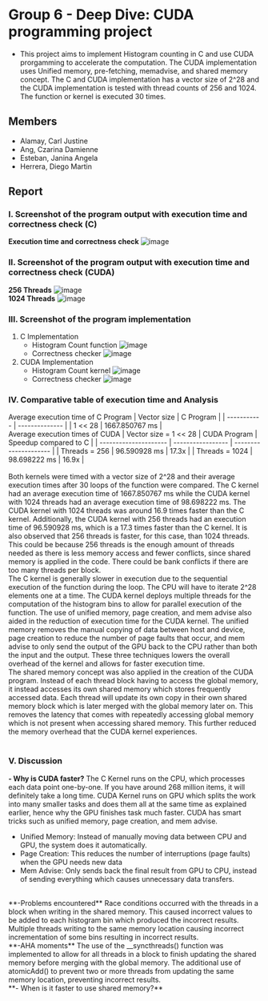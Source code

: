# Group 6 - Deep Dive: CUDA programming project

- This project aims to implement Histogram counting in C and use CUDA prorgamming to accelerate the computation. The CUDA implementation uses Unified memory, pre-fetching, memadvise, and shared memory concept. The C and CUDA implementation has a vector size of 2^28 and the CUDA implementation is tested with thread counts of 256 and 1024. The function or kernel is executed 30 times.
  
## Members

* Alamay, Carl Justine
* Ang, Czarina Damienne
* Esteban, Janina Angela
* Herrera, Diego Martin

## Report

### I. Screenshot of the program output with execution time and correctness check (C)
**Execution time and correctness check**
   ![image](https://github.com/user-attachments/assets/27c8ffd3-09e1-400d-9d5d-3e0b77011ff0)
<br/>
### II. Screenshot of the program output with execution time and correctness check (CUDA)
**256 Threads**
  ![image](https://github.com/user-attachments/assets/06dd69b1-420a-4316-a5d2-02386bac75e8)
<br/>
**1024 Threads**
  ![image](https://github.com/user-attachments/assets/4f736d28-b66d-4a27-b68c-3172b735b43d)
<br/>
### III. Screenshot of the program implementation
1. C Implementation
   - Histogram Count function
     ![image](https://github.com/user-attachments/assets/c87c1404-1a1d-4206-9a4b-7f360cb195b3)
   - Correctness checker
     ![image](https://github.com/user-attachments/assets/e09484fe-b7d0-4469-8028-263fb27231c6)
2. CUDA Implementation
   - Histogram Count kernel
     ![image](https://github.com/user-attachments/assets/ee82de7f-76ff-42c1-a329-34b1cd1511ad)
   - Correctness checker
     ![image](https://github.com/user-attachments/assets/57496315-5671-4d53-8f43-695ee7ecfb96)
### IV. Comparative table of execution time and Analysis
Average execution time of C Program
| Vector size | C Program      | 
| ----------- | -------------- | 
| 1 << 28     | 1667.850767 ms |
<br/>
Average execution times of CUDA
| Vector size = 1 << 28 | CUDA Program      | Speedup compared to C |
| --------------------- | ----------------- | --------------------- |
| Threads = 256         | 96.590928 ms      | 17.3x                 |
| Threads = 1024        | 98.698222 ms      | 16.9x                 |
<br/>
<br/>
Both kernels were timed with a vector size of 2^28 and their average execution times after 30 loops of the function were compared. The C kernel had an average execution time of 1667.850767 ms while the CUDA kernel with 1024 threads had an average execution time of 98.698222 ms. The CUDA kernel with 1024 threads was around 16.9 times faster than the C kernel. Additionally, the CUDA kernel with 256 threads had an execution time of 96.590928 ms, which is a 17.3 times faster than the C kernel. It is also observed that 256 threads is faster, for this case, than 1024 threads. This could be because 256 threads is the enough amount of threads needed as there is less memory access and fewer conflicts, since shared memory is applied in the code. There could be bank conflicts if there are too many threads per block.
<br/>
The C kernel is generally slower in execution due to the sequential execution of the function during the loop. The CPU will have to iterate 2^28 elements one at a time. The CUDA kernel deploys multiple threads for the computation of the histogram bins to allow for parallel execution of the function. The use of unified memory, page creation, and mem advise also aided in the reduction of execution time for the CUDA kernel. The unified memory removes the manual copying of data between host and device, page creation to reduce the number of page faults that occur, and mem advise to only send the output of the GPU back to the CPU rather than both the input and the output. These three techniques lowers the overall overhead of the kernel and allows for faster execution time.
<br/>
The shared memory concept was also applied in the creation of the CUDA program. Instead of each thread block having to access the global memory, it instead accesses its own shared memory which stores frequently accessed data. Each thread will update its own copy in their own shared memory block which is later merged with the global memory later on. This removes the latency that comes with repeatedly accessing global memory which is not present when accessing shared memory. This further reduced the memory overhead that the CUDA kernel experiences.
<br/>
<br/>
### V. Discussion
**- Why is CUDA faster?**
The C Kernel runs on the CPU, which processes each data point one-by-one. If you have around 268 million items, it will definitely take a long time.
CUDA Kernel runs on GPU which splits the work into many smaller tasks and does them all at the same time as explained earlier, hence why the GPU finishes task much faster. CUDA has smart tricks such as unified memory, page creation, and mem advise. 
- Unified Memory: Instead of manually moving data between CPU and GPU, the system does it automatically.
- Page Creation: This reduces the number of interruptions (page faults) when the GPU needs new data
- Mem Advise: Only sends back the final result from GPU to CPU, instead of sending everything which causes unnecessary data transfers.
<br/>
**-Problems encountered**
Race conditions occurred with the threads in a block when writing in the shared memory. This caused incorrect values to be added to each histogram bin which produced the incorrect results. Multiple threads writing to the same memory location causing incorrect incrementation of some bins resulting in incorrect results.
<br/>
**-AHA moments**
The use of the __syncthreads() function was implemented to allow for all threads in a block to finish updating the shared memory before merging with the global memory. The additional use of atomicAdd() to prevent two or more threads from updating the same memory location, preventing incorrect results.
<br/>
**- When is it faster to use shared memory?**
